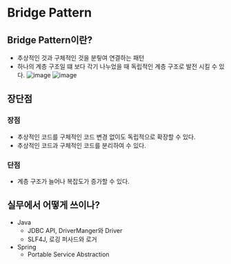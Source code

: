 # Bridge Pattern
## Bridge Pattern이란?
- 추상적인 것과 구체적인 것을 분맇여 연결하는 패턴
- 하나의 계층 구조일 떄 보다 각기 나누었을 때 독립적인 계층 구조로 발전 시킬 수 있다.
![image](https://github.com/gijeogiya/TIL/assets/97646078/5cc46e8e-eac1-4f0f-89e6-d7d88ea52cb7)
![image](https://github.com/gijeogiya/TIL/assets/97646078/f31ce41a-e9dc-434c-be85-534564b70efd)
## 장단점
### 장점
- 추상적인 코드를 구체적인 코드 변경 없이도 독립적으로 확장할 수 있다.
- 추상적인 코드과 구체적인 코드를 분리하여 수 있다.
### 단점
- 계층 구조가 늘어나 복잡도가 증가할 수 있다.
## 실무에서 어떻게 쓰이나?
- Java
  - JDBC API, DriverManger와 Driver
  - SLF4J, 로깅 퍼사드와 로거
- Spring
  - Portable Service Abstraction
